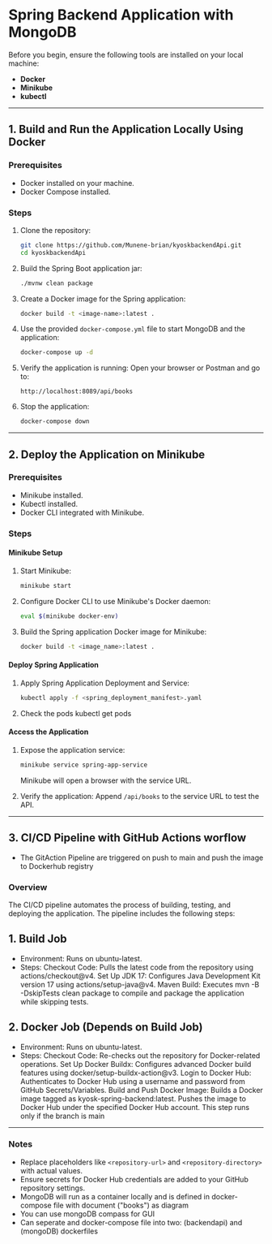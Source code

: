 # Spring Backend Application with MongoDB

Before you begin, ensure the following tools are installed on your local machine:

- **Docker**
- **Minikube**
- **kubectl**

---

## 1. Build and Run the Application Locally Using Docker

### Prerequisites
- Docker installed on your machine.
- Docker Compose installed.

### Steps

1. Clone the repository:
   ```bash
   git clone https://github.com/Munene-brian/kyoskbackendApi.git
   cd kyoskbackendApi
   ```

2. Build the Spring Boot application jar:
   ```bash
   ./mvnw clean package
   ```

3. Create a Docker image for the Spring application:
   ```bash
   docker build -t <image-name>:latest .
   ```

4. Use the provided `docker-compose.yml` file to start MongoDB and the application:
   ```bash
   docker-compose up -d
   ```

5. Verify the application is running:
   Open your browser or Postman and go to:
   ```
   http://localhost:8089/api/books
   ```

6. Stop the application:
   ```bash
   docker-compose down
   ```

---

## 2. Deploy the Application on Minikube

### Prerequisites
- Minikube installed.
- Kubectl installed.
- Docker CLI integrated with Minikube.

### Steps

#### Minikube Setup

1. Start Minikube:
   ```bash
   minikube start
   ```

2. Configure Docker CLI to use Minikube's Docker daemon:
   ```bash
   eval $(minikube docker-env)
   ```

3. Build the Spring application Docker image for Minikube:
   ```bash
   docker build -t <image_name>:latest .
   ```

#### Deploy Spring Application


1. Apply Spring Application Deployment and Service:
   ```bash
   kubectl apply -f <spring_deployment_manifest>.yaml
   ```
2. Check the pods
   kubectl get pods   

#### Access the Application

1. Expose the application service:
   ```bash
   minikube service spring-app-service
   ```
   Minikube will open a browser with the service URL.

2. Verify the application:
   Append `/api/books` to the service URL to test the API.

---

## 3. CI/CD Pipeline with GitHub Actions worflow
- The GitAction Pipeline are triggered on push to main and push the image to Dockerhub registry 
### Overview
The CI/CD pipeline automates the process of building, testing, and deploying the application. The pipeline includes the following steps:
## 1. Build Job
 - Environment: Runs on ubuntu-latest.
 - Steps:
    Checkout Code: Pulls the latest code from the repository using actions/checkout@v4.
    Set Up JDK 17: Configures Java Development Kit version 17 using actions/setup-java@v4.
    Maven Build: Executes mvn -B -DskipTests clean package to compile and package the application while skipping tests.

## 2. Docker Job (Depends on Build Job)
  - Environment: Runs on ubuntu-latest.
  - Steps:
     Checkout Code: Re-checks out the repository for Docker-related operations.
     Set Up Docker Buildx: Configures advanced Docker build features using docker/setup-buildx-action@v3.
     Login to Docker Hub: Authenticates to Docker Hub using a username and password from GitHub Secrets/Variables.
     Build and Push Docker Image:
     Builds a Docker image tagged as kyosk-spring-backend:latest.
     Pushes the image to Docker Hub under the specified Docker Hub account.
     This step runs only if the branch is main

---

### Notes

- Replace placeholders like `<repository-url>` and `<repository-directory>` with actual values.
- Ensure secrets for Docker Hub credentials are added to your GitHub repository settings.
- MongoDB will run as a container locally and is defined in docker-compose file with document ("books") as diagram
- You can use mongoDB compass for GUI
- Can seperate and docker-compose file into two: (backendapi) and (mongoDB) dockerfiles




